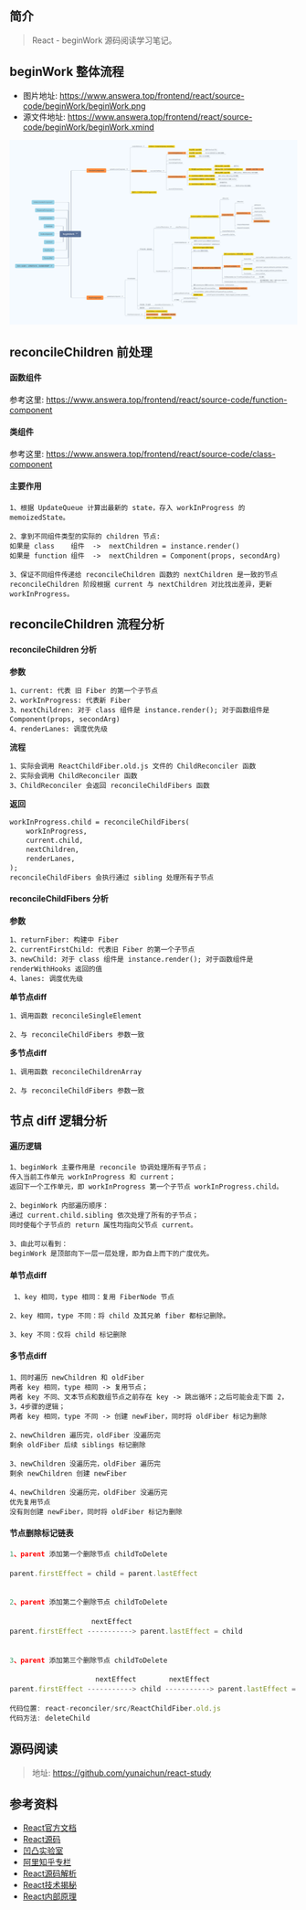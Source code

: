 ## 简介

> React - beginWork 源码阅读学习笔记。

## beginWork 整体流程

- 图片地址: https://www.answera.top/frontend/react/source-code/beginWork/beginWork.png
- 源文件地址: https://www.answera.top/frontend/react/source-code/beginWork/beginWork.xmind

![beginWork](./beginWork.png)

## reconcileChildren 前处理

#### 函数组件

参考这里: https://www.answera.top/frontend/react/source-code/function-component

#### 类组件

参考这里: https://www.answera.top/frontend/react/source-code/class-component

#### 主要作用

```
1、根据 UpdateQueue 计算出最新的 state，存入 workInProgress 的 memoizedState。

2、拿到不同组件类型的实际的 children 节点:
如果是 class    组件  ->  nextChildren = instance.render()
如果是 function 组件  ->  nextChildren = Component(props, secondArg)

3、保证不同组件传递给 reconcileChildren 函数的 nextChildren 是一致的节点
reconcileChildren 阶段根据 current 与 nextChildren 对比找出差异，更新 workInProgress。
```

## reconcileChildren 流程分析

#### reconcileChildren 分析

**参数**

```
1、current: 代表 旧 Fiber 的第一个子节点
2、workInProgress: 代表新 Fiber
3、nextChildren: 对于 class 组件是 instance.render(); 对于函数组件是 Component(props, secondArg)
4、renderLanes: 调度优先级
```

**流程**

```
1、实际会调用 ReactChildFiber.old.js 文件的 ChildReconciler 函数
2、实际会调用 ChildReconciler 函数
3、ChildReconciler 会返回 reconcileChildFibers 函数
```

**返回**

```
workInProgress.child = reconcileChildFibers(
    workInProgress,
    current.child,
    nextChildren,
    renderLanes,
);
reconcileChildFibers 会执行通过 sibling 处理所有子节点
```

#### reconcileChildFibers 分析

**参数**

```
1、returnFiber: 构建中 Fiber
2、currentFirstChild: 代表旧 Fiber 的第一个子节点
3、newChild: 对于 class 组件是 instance.render(); 对于函数组件是 renderWithHooks 返回的值
4、lanes: 调度优先级
```

**单节点diff**

```
1、调用函数 reconcileSingleElement

2、与 reconcileChildFibers 参数一致
```

**多节点diff**

```
1、调用函数 reconcileChildrenArray

2、与 reconcileChildFibers 参数一致
```

## 节点 diff 逻辑分析

#### 遍历逻辑

```
1、beginWork 主要作用是 reconcile 协调处理所有子节点；
传入当前工作单元 workInProgress 和 current；
返回下一个工作单元，即 workInProgress 第一个子节点 workInProgress.child。

2、beginWork 内部遍历顺序：
通过 current.child.sibling 依次处理了所有的子节点；
同时使每个子节点的 return 属性均指向父节点 current。

3、由此可以看到：
beginWork 是顶部向下一层一层处理，即为自上而下的广度优先。
```

#### 单节点diff

```
 1、key 相同，type 相同：复用 FiberNode 节点

2、key 相同，type 不同：将 child 及其兄弟 fiber 都标记删除。

3、key 不同：仅将 child 标记删除
```

#### 多节点diff

```
1、同时遍历 newChildren 和 oldFiber
两者 key 相同，type 相同 -> 复用节点；
两者 key 不同、文本节点和数组节点之前存在 key -> 跳出循环；之后可能会走下面 2，3，4步骤的逻辑；
两者 key 相同，type 不同 -> 创建 newFiber，同时将 oldFiber 标记为删除

2、newChildren 遍历完，oldFiber 没遍历完
剩余 oldFiber 后续 siblings 标记删除

3、newChildren 没遍历完，oldFiber 遍历完
剩余 newChildren 创建 newFiber

4、newChildren 没遍历完，oldFiber 没遍历完
优先复用节点
没有则创建 newFiber，同时将 oldFiber 标记为删除
```

#### 节点删除标记链表

```js
1、parent 添加第一个删除节点 childToDelete

parent.firstEffect = child = parent.lastEffect


2、parent 添加第二个删除节点 childToDelete

                    nextEffect 
parent.firstEffect -----------> parent.lastEffect = child


3、parent 添加第三个删除节点 childToDelete

                     nextEffect        nextEffect
parent.firstEffect -----------> child -----------> parent.lastEffect = child

代码位置: react-reconciler/src/ReactChildFiber.old.js
代码方法: deleteChild
```

## 源码阅读

> 地址: https://github.com/yunaichun/react-study

## 参考资料

- [React官方文档](https://reactjs.org)
- [React源码](https://github.com/facebook/react/tree/8b2d3783e58d1acea53428a10d2035a8399060fe)
- [凹凸实验室](https://aotu.io/notes/2020/11/12/react-indoor/index.html)
- [阿里知乎专栏](https://zhuanlan.zhihu.com/purerender)
- [React源码解析](https://react.jokcy.me/)
- [React技术揭秘](https://react.iamkasong.com/)
- [React内部原理](http://tcatche.site/2017/07/react-internals-part-one-basic-rendering/)
